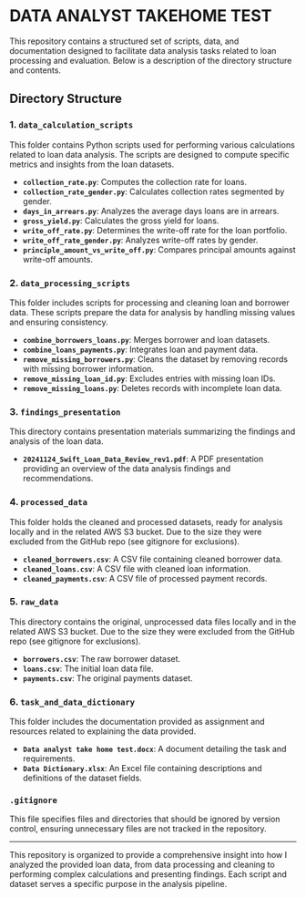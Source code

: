 # DATA ANALYST TAKEHOME TEST

This repository contains a structured set of scripts, data, and documentation designed to facilitate data analysis tasks related to loan processing and evaluation. Below is a description of the directory structure and contents.

## Directory Structure

### 1. `data_calculation_scripts`
This folder contains Python scripts used for performing various calculations related to loan data analysis. The scripts are designed to compute specific metrics and insights from the loan datasets.

- **`collection_rate.py`**: Computes the collection rate for loans.
- **`collection_rate_gender.py`**: Calculates collection rates segmented by gender.
- **`days_in_arrears.py`**: Analyzes the average days loans are in arrears.
- **`gross_yield.py`**: Calculates the gross yield for loans.
- **`write_off_rate.py`**: Determines the write-off rate for the loan portfolio.
- **`write_off_rate_gender.py`**: Analyzes write-off rates by gender.
- **`principle_amount_vs_write_off.py`**: Compares principal amounts against write-off amounts.

### 2. `data_processing_scripts`
This folder includes scripts for processing and cleaning loan and borrower data. These scripts prepare the data for analysis by handling missing values and ensuring consistency.

- **`combine_borrowers_loans.py`**: Merges borrower and loan datasets.
- **`combine_loans_payments.py`**: Integrates loan and payment data.
- **`remove_missing_borrowers.py`**: Cleans the dataset by removing records with missing borrower information.
- **`remove_missing_loan_id.py`**: Excludes entries with missing loan IDs.
- **`remove_missing_loans.py`**: Deletes records with incomplete loan data.

### 3. `findings_presentation`
This directory contains presentation materials summarizing the findings and analysis of the loan data.

- **`20241124_Swift_Loan_Data_Review_rev1.pdf`**: A PDF presentation providing an overview of the data analysis findings and recommendations.

### 4. `processed_data`
This folder holds the cleaned and processed datasets, ready for analysis locally and in the related AWS S3 bucket. Due to the size they were excluded from the GitHub repo (see gitignore for exclusions).

- **`cleaned_borrowers.csv`**: A CSV file containing cleaned borrower data.
- **`cleaned_loans.csv`**: A CSV file with cleaned loan information.
- **`cleaned_payments.csv`**: A CSV file of processed payment records.

### 5. `raw_data`
This directory contains the original, unprocessed data files locally and in the related AWS S3 bucket. Due to the size they were excluded from the GitHub repo (see gitignore for exclusions).

- **`borrowers.csv`**: The raw borrower dataset.
- **`loans.csv`**: The initial loan data file.
- **`payments.csv`**: The original payments dataset.

### 6. `task_and_data_dictionary`
This folder includes the documentation provided as assignment and resources related to explaining the data provided.

- **`Data analyst take home test.docx`**: A document detailing the task and requirements.
- **`Data Dictionary.xlsx`**: An Excel file containing descriptions and definitions of the dataset fields.

### `.gitignore`
This file specifies files and directories that should be ignored by version control, ensuring unnecessary files are not tracked in the repository.

---

This repository is organized to provide a comprehensive insight into how I analyzed the provided loan data, from data processing and cleaning to performing complex calculations and presenting findings. Each script and dataset serves a specific purpose in the analysis pipeline.